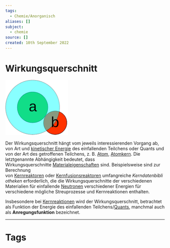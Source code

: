 ```yaml
---
tags:
  - Chemie/Anorganisch
aliases: []
subject:
  - chemie
source: []
created: 10th September 2022
---
```


# Wirkungsquerschnitt

![](assets/Wirkungsquerschnitt.png)

Der Wirkungsquerschnitt hängt vom jeweils interessierenden Vorgang ab, von Art und [kinetischer Energie](https://de.wikipedia.org/wiki/Kinetische_Energie "Kinetische Energie") des einfallenden Teilchens oder Quants und von der Art des getroffenen Teilchens, z. B. [Atom](https://de.wikipedia.org/wiki/Atom "Atom"), [Atomkern](https://de.wikipedia.org/wiki/Atomkern "Atomkern"). Die letztgenannte Abhängigkeit bedeutet, dass Wirkungsquerschnitte [Materialeigenschaften](https://de.wikipedia.org/wiki/Materialeigenschaft "Materialeigenschaft") sind. Beispielsweise sind zur Berechnung von [Kernreaktoren](https://de.wikipedia.org/wiki/Kernreaktor "Kernreaktor") oder [Kernfusionsreaktoren](https://de.wikipedia.org/wiki/Kernfusionsreaktor "Kernfusionsreaktor") umfangreiche _Kerndatenbibliotheken_ erforderlich, die die Wirkungsquerschnitte der verschiedenen Materialien für einfallende [Neutronen](https://de.wikipedia.org/wiki/Neutron "Neutron") verschiedener Energien für verschiedene mögliche Streuprozesse und Kernreaktionen enthalten.

Insbesondere bei [Kernreaktionen](https://de.wikipedia.org/wiki/Kernreaktion "Kernreaktion") wird der Wirkungsquerschnitt, betrachtet als Funktion der Energie des einfallenden Teilchens/[Quants](https://de.wikipedia.org/wiki/Quant "Quant"), manchmal auch als **Anregungsfunktion** bezeichnet.

---

# Tags